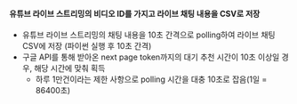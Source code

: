 #### 유튜브 라이브 스트리밍의 비디오 ID를 가지고 라이브 채팅 내용을 CSV로 저장
* 유튜브 라이브 스트리밍의 채팅 내용을 10초 간격으로 polling하여 라이브 채팅 CSV에 저장 (파이썬 실행 후 10초 간격)
* 구글 API를 통해 받아온 next page token까지의 대기 추천 시간이 10초 이상일 경우, 해당 시간에 맞춰 획득
    * 하루 1만건이라는 제한 사항으로 polling 시간을 대충 10초로 잡음(1일 = 86400초)
